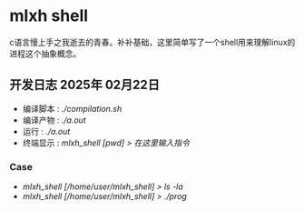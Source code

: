 # mlxh shell
c语言慢上手之我逝去的青春。补补基础，这里简单写了一个shell用来理解linux的进程这个抽象概念。
## 开发日志 2025年 02月22日
* 编译脚本 : *./compilation.sh*
* 编译产物 : *./a.out*
* 运行 : *./a.out*
* 终端显示 : *mlxh_shell [pwd] > 在这里输入指令*
### Case
+ *mlxh_shell [/home/user/mlxh_shell] > ls -la*
+ *mlxh_shell [/home/user/mlxh_shell] > ./prog*
